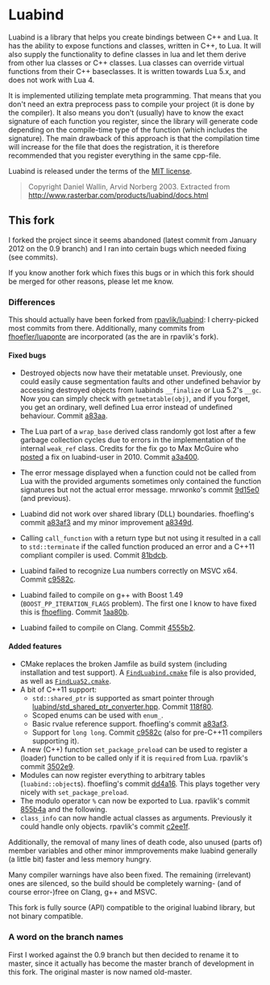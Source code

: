 Luabind
=======

Luabind is a library that helps you create bindings between C++ and Lua. It has the ability to expose functions and classes, written in C++, to Lua. It will also supply the functionality to define classes in lua and let them derive from other lua classes or C++ classes. Lua classes can override virtual functions from their C++ baseclasses. It is written towards Lua 5.x, and does not work with Lua 4.

It is implemented utilizing template meta programming. That means that you don't need an extra preprocess pass to compile your project (it is done by the compiler). It also means you don't (usually) have to know the exact signature of each function you register, since the library will generate code depending on the compile-time type of the function (which includes the signature). The main drawback of this approach is that the compilation time will increase for the file that does the registration, it is therefore recommended that you register everything in the same cpp-file.

Luabind is released under the terms of the [MIT license][1].

> Copyright Daniel Wallin, Arvid Norberg 2003.
> Extracted from <http://www.rasterbar.com/products/luabind/docs.html>

[1]: http://www.opensource.org/licenses/mit-license.php


This fork
---------

I forked the project since it seems abandoned (latest commit from January 2012
on the 0.9 branch) and I ran into certain bugs which needed fixing (see
commits).

If you know another fork which fixes this bugs or in which this fork should be
merged for other reasons, please let me know.

### Differences ###

This should actually have been forked from [rpavlik/luabind][rpavlik]: I cherry-picked most commits from
there. Additionally, many commits from [fhoefler/luaponte][fhoefling] are incorporated (as the are in
rpavlik's fork).

[rpavlik]: http://github.com/rpavlik/luabind/
[fhoefling]: http://github.com/fhoefling/luaponte

#### Fixed bugs

* Destroyed objects now have their metatable unset. Previously, one could easily cause segmentation faults
  and other undefined behavior by accessing destroyed objects from luabinds `__finalize` or Lua 5.2's
  `__gc`. Now you can simply check with `getmetatable(obj)`, and if you forget, you get an ordinary, well
  defined Lua error instead of undefined behaviour. Commit [a83aa][c-destroy].
* The Lua part of a `wrap_base` derived class randomly got lost after a few garbage collection cycles
  due to errors in the implementation of the internal `weak_ref` class.
  Credits for the fix go to Max McGuire who [posted][mmg-fix] a fix on luabind-user in 2010. 
  Commit [a3a400][c-weakref].
* The error message displayed when a function could not be called from Lua with the provided arguments
  sometimes only contained the function signatures but not the actual error message. mrwonko's commit
  [9d15e0][c-errmsg] (and previous).
* Luabind did not work over shared library (DLL) boundaries. fhoefling's commit [a83af3][c-dll] and my
  minor improvement [a8349d][c-dll2].
* Calling `call_function` with a return type but not using it resulted in a call to `std::terminate` if
  the called function produced an error and a C++11 compliant compiler is used. Commit [81bdcb][c-noexpect].
* Luabind failed to recognize Lua numbers correctly on MSVC x64. Commit [c9582c][c-longlong].

* Luabind failed to compile on g++ with Boost 1.49 (`BOOST_PP_ITERATION_FLAGS` problem). The first
  one I know to have fixed this is [fhoefling][c-fh-gcc-ftbfs]. Commit [1aa80b][c-gcc-ftbsfs].
* Luabind failed to compile on Clang. Commit [4555b2][c-clang-ftbfs].

[c-destroy]: http://github.com/Oberon00/luabind/commit/a83aae710ccb5d4fad2d625e3c87008d450949cb
[mmg-fix]: http://lua.2524044.n2.nabble.com/weak-ref-issue-patch-td7581558.html
[c-weakref]: http://github.com/Oberon00/luabind/commit/a3a400e5fc5f31b5733ad0e595e7f5b474883174
[c-fh-gcc-ftbfs]: http://github.com/fhoefling/luaponte/commit/085f2e06204d6b2710db127806cfa855fca17d79
[c-gcc-ftbsfs]: http://github.com/Oberon00/luabind/commit/1aa80be0bb944e960919542b16c6a3a117a4cdb8
[c-errmsg]: http://github.com/Oberon00/luabind/commit/9d15e0288261ef83b227a3151d8f2ac238ef3759
[c-dll]: http://github.com/Oberon00/luabind/commit/a83af3c69a3cd6da5ba21ea5062205fa664e59d2
[c-dll2]: http://github.com/Oberon00/luabind/commit/a8349dfd94bcc456af5dc4b1bf4f175875d8ae54
[c-longlong]: http://github.com/Oberon00/luabind/commit/c9582cea44fd67301ee5940cf08ccf5ae8c90094
[c-noexpect]: http://github.com/Oberon00/luabind/commit/81bdcb72aa6ef7b321e59416b77be65c3944d6a9
[c-clang-ftbfs]: http://github.com/Oberon00/luabind/commit/4555b20f0553f073d9d9085a43174aea5f7abaa6

#### Added features

* CMake replaces the broken Jamfile as build system (including installation and test support).
  A [`FindLuabind.cmake`][findluabind] file is also provided, as well as [`FindLua52.cmake`][findlua52].
* A bit of C++11 support:
    + `std::shared_ptr` is supported as smart pointer through
      [luabind/std_shared_ptr_converter.hpp](). Commit [118f80][c-11-ptr].
    + Scoped enums can be used with `enum_`.
    + Basic rvalue reference support. fhoefling's commit [a83af3][c-11-rval].
    + Support for `long long`. Commit [c9582c][c-longlong] (also for pre-C++11 compilers supporting it).
* A new (C++) function `set_package_preload` can be used to register a (loader) function to be called only
  if it is `require`d from Lua. rpavlik's commit [3502e9][c-preload].
* Modules can now register everything to arbitrary tables (`luabind::object`s). fhoefling's commit
  [dd4a16][c-table]. This plays together very nicely with `set_package_preload`.
* The modulo operator `%` can now be exported to Lua. rpavlik's commit [855b4a][c-modulo] and the following.
* `class_info` can now handle actual classes as arguments. Previously it could handle only objects.
  rpavlik's commit [c2ee1f][c-classinfo].

[findluabind]: cmake/Modules/FindLuabind.cmake
[findlua52]: cmake/Modules/FindLua52.cmake
[c-11-ptr]: http://github.com/Oberon00/luabind/commit/118f808b068e93e78fc717749f757a2358b9a4af
[c-11-rval]: http://github.com/Oberon00/luabind/commit/a83af3c69a3cd6da5ba21ea5062205fa664e59d2
[c-classinfo]: http://github.com/Oberon00/luabind/commit/c2ee1f82598eb3ded6922e05decdcc7bb69a8d2a
[c-preload]: http://github.com/Oberon00/luabind/commit/3502e9c7234daf1b12f6dc7f545d361d5cee105d
[c-table]: http://github.com/Oberon00/luabind/commit/dd4a1695dcbabbe1541f229ff245178b0621cf0d
[c-modulo]: http://github.com/Oberon00/luabind/commit/855b4afba0204d0ae6e8fbd251dfc71f4d84353e

Additionally, the removal of many lines of death code, also unused (parts of) member variables and other
minor immprovements make luabind generally (a little bit) faster and less memory hungry.

Many compiler warnings have also been fixed. The remaining (irrelevant) ones are silenced, so the build
should be completely warning- (and of course error-)free on Clang, g++ and MSVC.

This fork is fully source (API) compatible to the original luabind library, but not binary compatible.

### A word on the branch names ###

First I worked against the 0.9 branch but then decided to rename it to master,
since it actually has become the master branch of development in this fork. The
original master is now named old-master.
